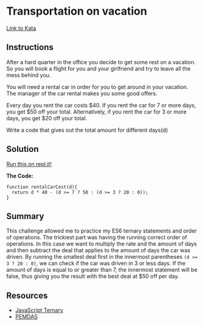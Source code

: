 # Transportation on vacation
[Link to Kata](https://www.codewars.com/kata/568d0dd208ee69389d000016)

## Instructions
After a hard quarter in the office you decide to get some rest on a vacation. So you will book a flight for you and your girlfriend and try to leave all the mess behind you.

You will need a rental car in order for you to get around in your vacation. The manager of the car rental makes you some good offers.

Every day you rent the car costs $40. If you rent the car for 7 or more days, you get $50 off your total. Alternatively, if you rent the car for 3 or more days, you get $20 off your total.

Write a code that gives out the total amount for different days(d)

## Solution
[Run this on repl.it!](https://repl.it/@cnemeth/transportation-on-vacation)

**The Code:**
```
function rentalCarCost(d){
  return d * 40 - (d >= 7 ? 50 : (d >= 3 ? 20 : 0));
}
```

## Summary
This challenge allowed me to practice my ES6 ternary statements and order of operations. The trickiest part was having the running correct order of operations. In this case we want to multiply the rate and the amount of days and then subtract the deal that applies to the amount of days the car was driven. By running the smallest deal first in the innermost parentheses `(d >= 3 ? 20 : 0)`, we can check if the car was driven in 3 or less days. If the amount of days is equal to or greater than 7, the innermost statement will be false, thus giving you the result with the best deal at $50 off per day.

## Resources
- [JavaScript Ternary](https://scotch.io/tutorials/understand-the-javascript-ternary-operator-like-abc)
- [PEMDAS](https://www.chilimath.com/lessons/introductory-algebra/order-of-operations/)